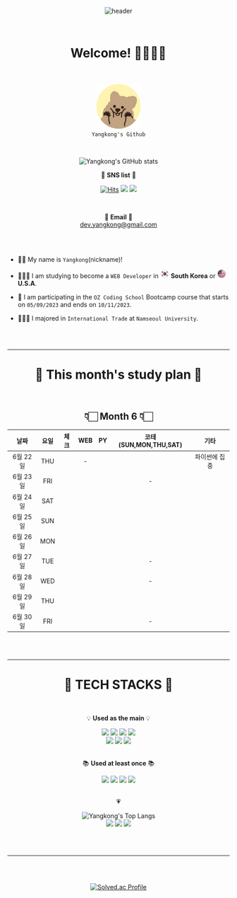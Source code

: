 <div align="center">

![header](https://capsule-render.vercel.app/api?type=rounded&text=DEV-Yangkong&fontColor=000000&color=fff3b0&height=150&animation=blinking)

</div>

<br/>

<div align=center>
  <h1>Welcome! 👋🏻👋🏻</h1>

<br/><br/>
<img src="quoaka_circle.png" width="20%" height="10%"/>
<br/>
`Yangkong's Github`

</div>

<br/>

<div align=center>

![Yangkong's GitHub stats](https://github-readme-stats.vercel.app/api?username=DEV-Yangkong&show_icons=true&theme=radical&count_private=true)

&#128172; <b>SNS list</b> &#128172;

[![Hits](https://hits.seeyoufarm.com/api/count/incr/badge.svg?url=https%3A%2F%2Fgithub.com%2FDEV-YangKong&count_bg=%23ef476f&title_bg=%23555555&icon=github.svg&icon_color=%23ef476f&title=hits&edge_flat=false)](https://hits.seeyoufarm.com)
<a href="https://dev-yangkong.tistory.com/" target="_blank"><img src="https://img.shields.io/badge/Tech Blog-ffd166?style=flat-square&logo=GitHub Sponsors&logoColor=white&link=https://dev-yangkong.tistory.com/"/></a>
<a href="https://www.instagram.com/dev.yangkong/" target="_blank"><img src="https://img.shields.io/badge/Instagram-06d6a0?style=flat-square&logo=Instagram&logoColor=white"/></a>

<br/>

&#128140; <b>Email</b> &#128140;<br/>
dev.yangkong@gmail.com

</div>

<br/><br/>

- 👩🏻 My name is `Yangkong`(nickname)!

- 👩🏻‍💻 I am studying to become a `WEB Developer` in <img src="south-korea.png" width="20"/> <b>South Korea</b> or <img src="USA.png" width="20"/> <b>U.S.A</b>.

- 📖 I am participating in the `OZ Coding School` Bootcamp course that starts on `05/09/2023` and ends on `10/11/2023`.

- 👩🏻‍🎓 I majored in `International Trade` at `Namseoul University`.

<br/><br/>

---

<div align=center><h1>📅 This month's study plan 📅</h1></div>
<br/>

<div align=center>
  
<h2>👇🏻 Month 6 👇🏻</h2>

|   날짜   | 요일 | 체크 | WEB | PY  | 코테(SUN,MON,THU,SAT) |     기타      |
| :------: | :--: | :--: | :-: | :-: | :-------------------: | :-----------: |
| 6월 22일 | THU  |      |  -  |     |                       | 파이썬에 집중 |
| 6월 23일 | FRI  |      |     |     |           -           |               |
| 6월 24일 | SAT  |      |     |     |                       |               |
| 6월 25일 | SUN  |      |     |     |                       |               |
| 6월 26일 | MON  |      |     |     |                       |               |
| 6월 27일 | TUE  |      |     |     |           -           |               |
| 6월 28일 | WED  |      |     |     |           -           |               |
| 6월 29일 | THU  |      |     |     |                       |               |
| 6월 30일 | FRI  |      |     |     |           -           |               |

</div align=center>

<br/><br/>

---

<div align=center><h1>&#128279; TECH STACKS &#128279;</h1></div>

<br/>

<div align=center>

&#128161; <strong>Used as the main</strong> &#128161;

<div>
  <img src="https://img.shields.io/badge/HTML5-E34F26?style=for-the-badge&logo=HTML5&logoColor=white"> 
  <img src="https://img.shields.io/badge/CSS3-1572B6?style=for-the-badge&logo=CSS3&logoColor=white"> 
  <img src="https://img.shields.io/badge/javascript-F7DF1E?style=for-the-badge&logo=javascript&logoColor=black">
  <img src="https://img.shields.io/badge/python-3776AB?style=for-the-badge&logo=python&logoColor=white">
  <br/>

  <img src="https://img.shields.io/badge/react-61DAFB?style=for-the-badge&logo=react&logoColor=black">
  <img src="https://img.shields.io/badge/typescript-3178C6?style=for-the-badge&logo=typescript&logoColor=white">
  <img src="https://img.shields.io/badge/bootstrap-7952B3?style=for-the-badge&logo=bootstrap&logoColor=white">
  </div>

<br/>

&#128218; <strong>Used at least once</strong> &#128218;

<div>
  <img src="https://img.shields.io/badge/MongoDB-47A248?style=for-the-badge&logo=MongoDB&logoColor=white">
  <img src="https://img.shields.io/badge/django-092E20?style=for-the-badge&logo=django&logoColor=white">
  <img src="https://img.shields.io/badge/vue.js-4FC08D?style=for-the-badge&logo=vue.js&logoColor=white">
  <img src="https://img.shields.io/badge/node.js-339933?style=for-the-badge&logo=Node.js&logoColor=white">
</div>

<br/>

&#128151;

<div>
  
![Yangkong's Top Langs](https://github-readme-stats.vercel.app/api/top-langs/?username=DEV-Yangkong&layout=compact&theme=radical)
<br/>
  <a href="https://dev-yangkong.tistory.com/" target="_blank"><img src="https://img.shields.io/badge/Tistory-ffd166?style=for-the-badge&logo=tistory&logoColor=white&link=https://dev-yangkong.tistory.com/"/></a>
  <a href="https://github.com/DEV-Yangkong" target="_blank"><img src="https://img.shields.io/badge/github-cdb4db?style=for-the-badge&logo=github&logoColor=white&link=https://github.com/DEV-Yangkong"></a>
  <img src="https://img.shields.io/badge/git-F05032?style=for-the-badge&logo=git&logoColor=white">
</div>

<br/><br/>

---

<br/><br/>

<div align=center>

[![Solved.ac Profile](http://mazassumnida.wtf/api/v2/generate_badge?boj=dev_yangkong)](https://solved.ac/dev_yangkong/)

</div align=center>

<br/><br/>
